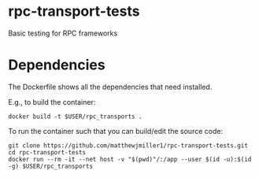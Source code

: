 # rpc-transport-tests
Basic testing for RPC frameworks

# Dependencies
The Dockerfile shows all the dependencies that need installed.

E.g., to build the container:
```
docker build -t $USER/rpc_transports .
```

To run the container such that you can build/edit the source code:

```
git clone https://github.com/matthewjmiller1/rpc-transport-tests.git
cd rpc-transport-tests
docker run --rm -it --net host -v "$(pwd)"/:/app --user $(id -u):$(id -g) $USER/rpc_transports
```
